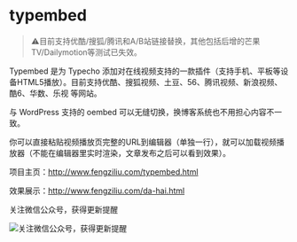 ﻿# typembed

 > :warning:目前支持优酷/搜狐/腾讯和A/B站链接替换，其他包括后增的芒果TV/Dailymotion等测试已失效。

Typembed 是为 Typecho 添加对在线视频支持的一款插件（支持手机、平板等设备HTML5播放）。目前支持优酷、搜狐视频、土豆、56、腾讯视频、新浪视频、酷6、华数、乐视 等网站。

与 WordPress 支持的 oembed 可以无缝切换，换博客系统也不用担心内容不一致。

你可以直接粘贴视频播放页完整的URL到编辑器（单独一行），就可以加载视频播放器（不能在编辑器里实时渲染，文章发布之后可以看到效果）。

项目主页：http://www.fengziliu.com/typembed.html

效果展示：http://www.fengziliu.com/da-hai.html

关注微信公众号，获得更新提醒

![关注微信公众号，获得更新提醒](http://www.rifuyiri.net/wp-content/uploads/2014/08/972e6fb0794d359.jpg)
